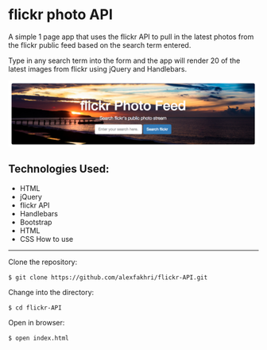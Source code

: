 flickr photo API
===============================

A simple 1 page app that uses the flickr API to pull in the latest photos from the flickr public feed based on the search term entered.

Type in any search term into the form and the app will render 20 of the latest images from flickr using jQuery and Handlebars.

![picture alt](github-image.png)

Technologies Used:
------
- HTML
- jQuery
- flickr API
- Handlebars
- Bootstrap
- HTML
- CSS
How to use
----------

Clone the repository:
```shell
$ git clone https://github.com/alexfakhri/flickr-API.git
```

Change into the directory:
```shell
$ cd flickr-API
```

Open in browser:
```shell
$ open index.html
```
